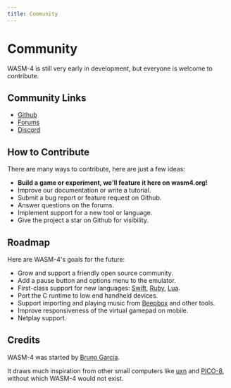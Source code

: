 ```yaml
---
title: Community
---
```


# Community

WASM-4 is still very early in development, but everyone is welcome to contribute.

## Community Links

- [Github](https://github.com/aduros/wasm4)
- [Forums](https://github.com/aduros/wasm4/discussions)
- [Discord](https://discord.gg/7teRdHdbYk)

## How to Contribute

There are many ways to contribute, here are just a few ideas:

- **Build a game or experiment, we'll feature it here on wasm4.org!**
- Improve our documentation or write a tutorial.
- Submit a bug report or feature request on Github.
- Answer questions on the forums.
- Implement support for a new tool or language.
- Give the project a star on Github for visibility.

## Roadmap

Here are WASM-4's goals for the future:

- Grow and support a friendly open source community.
- Add a pause button and options menu to the emulator.
- First-class support for new languages: [Swift](https://swiftwasm.org/),
  [Ruby](https://crystal-lang.org), [Lua](https://nelua.io/).
- Port the C runtime to low end handheld devices.
- Support importing and playing music from [Beepbox](https://www.beepbox.co) and other tools.
- Improve responsiveness of the virtual gamepad on mobile.
- Netplay support.

## Credits

WASM-4 was started by [Bruno Garcia](https://aduros.com).

It draws much inspiration from other small computers like
[uxn](https://wiki.xxiivv.com/site/uxn.html) and [PICO-8](https://www.lexaloffle.com/pico-8.php),
without which WASM-4 would not exist.

